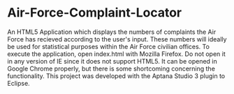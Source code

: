 Air-Force-Complaint-Locator
===========================

An HTML5 Application which displays the numbers of complaints the Air Force has recieved according to the user's input. These numbers will ideally be used for statistical purposes within the Air Force civilian offices. To execute the application, open index.html with Mozilla Firefox. Do not open it in any version of IE since it does not support HTML5. It can be opened in Google Chrome properly, but there is some shortcoming concerning the functionality. This project was developed with the Aptana Studio 3 plugin to Eclipse. 
